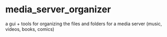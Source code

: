 # media_server_organizer
a gui + tools for organizing the files and folders for a media server (music, videos, books, comics)
